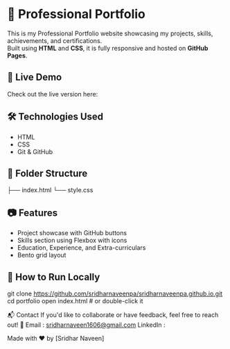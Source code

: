 # 💼 Professional Portfolio

This is my Professional Portfolio website showcasing my projects, skills, achievements, and certifications.  
Built using **HTML** and **CSS**, it is fully responsive and hosted on **GitHub Pages**.

## 🔗 Live Demo
Check out the live version here: [](https://sridharnaveenpa.github.io/)

## 🛠️ Technologies Used
- HTML
- CSS
- Git & GitHub

## 📁 Folder Structure
├── index.html
└── style.css


## 📷 Features
- Project showcase with GitHub buttons
- Skills section using Flexbox with icons
- Education, Experience, and Extra-curriculars
- Bento grid layout

## 🚀 How to Run Locally

git clone https://github.com/sridharnaveenpa/sridharnaveenpa.github.io.git
cd portfolio
open index.html  # or double-click it

📬 Contact
If you'd like to collaborate or have feedback, feel free to reach out!
📧 Email : sridharnaveen1606@gmail.com
LinkedIn : [](https://www.linkedin.com/in/sridharnaveen/)

Made with ❤️ by [Sridhar Naveen]
